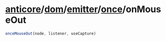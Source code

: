 # [anticore](../../../../#reference)/[dom](../../../#reference)/[emitter](../../#reference)/[once](../#reference)/<a name="reference">onMouseOut</a>

```js
onceMouseOut(node, listener, useCapture)
```